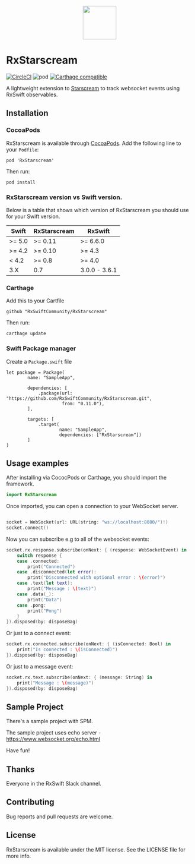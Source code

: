 <p align="center">
  <img src="https://github.com/GuyKahlon/RxStarscream/blob/master/SampleApp/Assets.xcassets/RxStarscreamIcon.imageset/RxStarscreamIcon.png" width="90" height="90">
</p>

RxStarscream
=========================================================================================================================
[![CircleCI](https://img.shields.io/circleci/project/github/RxSwiftCommunity/RxStarscream/master.svg)](https://circleci.com/gh/RxSwiftCommunity/RxStarscream/tree/master)
![pod](https://img.shields.io/cocoapods/v/RxStarscream.svg)
[![Carthage compatible](https://img.shields.io/badge/Carthage-compatible-4BC51D.svg?style=flat)](https://github.com/Carthage/Carthage)

A lightweight extension to [Starscream](https://github.com/daltoniam/Starscream) to track websocket events using RxSwift observables.

## Installation

### CocoaPods

RxStarscream is available through [CocoaPods](http://cocoapods.org/).
Add the following line to your `Podfile`:

	pod 'RxStarscream'

Then run:

	pod install

### RxStarscream version vs Swift version.

Below is a table that shows which version of RxStarscream you should use for
your Swift version.

| Swift  | RxStarscream  | RxSwift       |
| ------ | ------------- |---------------|
| >= 5.0 |  \>= 0.11     |  \>= 6.6.0    |
| >= 4.2 |  \>= 0.10     |  \>= 4.3      |
| < 4.2  |  \>= 0.8      |  \>= 4.0      |
| 3.X    |  0.7          | 3.0.0 - 3.6.1 |

### Carthage

Add this to your Cartfile

	github "RxSwiftCommunity/RxStarscream"

Then run:

	carthage update

### Swift Package manager

Create a `Package.swift`  file

```
let package = Package(
        name: "SampleApp",

        dependencies: [
            .package(url: "https://github.com/RxSwiftCommunity/RxStarscream.git",
                     from: "0.11.0"),
        ],

        targets: [
            .target(
                    name: "SampleApp",
                    dependencies: ["RxStarscream"])
        ]
)
```

## Usage examples

After installing via CococPods or Carthage, you should import the framework.

```swift
import RxStarscream
```

Once imported, you can open a connection to your WebSocket server.

```swift

socket = WebSocket(url: URL(string: "ws://localhost:8080/")!)
socket.connect()
```
Now you can subscribe e.g to all of the websocket events:

```swift
socket.rx.response.subscribe(onNext: { (response: WebSocketEvent) in
	switch response {
	case .connected:
		print("Connected")
	case .disconnected(let error):
		print("Disconnected with optional error : \(error)")
	case .text(let text):
		print("Message : \(text)")
	case .data(_):
		print("Data")
	case .pong:
		print("Pong")
  	}
}).disposed(by: disposeBag)
```


Or just to a connect event:

```swift
socket.rx.connected.subscribe(onNext: { (isConnected: Bool) in
	print("Is connected : \(isConnected)")
}).disposed(by: disposeBag)
```

Or just to a message event:

```swift
socket.rx.text.subscribe(onNext: { (message: String) in
	print("Message : \(message)")
}).disposed(by: disposeBag)
```


## Sample Project

There's a sample project with SPM.

The sample project uses echo server - https://www.websocket.org/echo.html

Have fun!

## Thanks

Everyone in the RxSwift Slack channel.

## Contributing

Bug reports and pull requests are welcome.

## License

RxStarscream is available under the MIT license. See the LICENSE file for more info.
